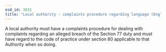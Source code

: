 ```yaml
---
esd_id: 3031
title: "Local authority - complaints procedure regarding language (England)"
---
```


A local authority must have a complaints procedure for dealing with complaints regarding an alleged breach of the Section 77 duty and must have regard to the code of practice under section 80 applicable to that Authority when so doing.

